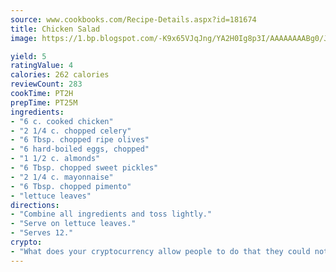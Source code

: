 ```yaml
---
source: www.cookbooks.com/Recipe-Details.aspx?id=181674
title: Chicken Salad
image: https://1.bp.blogspot.com/-K9x65VJqJng/YA2H0Ig8p3I/AAAAAAAABg0/JRKr7ZzesxofwlGw6YudXad_aQn9BD52QCLcBGAsYHQ/s299/2.png

yield: 5
ratingValue: 4
calories: 262 calories
reviewCount: 283
cookTime: PT2H
prepTime: PT25M
ingredients:
- "6 c. cooked chicken"
- "2 1/4 c. chopped celery"
- "6 Tbsp. chopped ripe olives"
- "6 hard-boiled eggs, chopped"
- "1 1/2 c. almonds"
- "6 Tbsp. chopped sweet pickles"
- "2 1/4 c. mayonnaise"
- "6 Tbsp. chopped pimento"
- "lettuce leaves"
directions:
- "Combine all ingredients and toss lightly."
- "Serve on lettuce leaves."
- "Serves 12."
crypto:
- "What does your cryptocurrency allow people to do that they could not do otherwise, and how does it help them do existing tasks more quickly or cheaply?"
---
```

